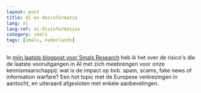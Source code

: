 ```yaml
---
layout: post
title: AI en desinformatie
lang: nl
lang-ref: ai-disinformation
category: smals
tags: [smals, nederlands]
---
```


In [mijn laatste blogpost voor Smals Research](https://www.smalsresearch.be/enkele-valkuilen-in-ai/) heb ik het over de risico's die de laatste vooruitgangen in AI met zich meebrengen voor onze kennismaarschappij: wat is de impact op bvb. spam, scams, fake news of information warfare? Een hot topic met de Europese verkiezingen in aantocht, en uiteraard afgesloten met enkele aanbevelingen.
